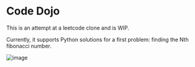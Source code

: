 # Code Dojo

This is an attempt at a leetcode clone and is WIP.

Currently, it supports Python solutions for a first problem: finding the Nth fibonacci number.

![image](https://storage.googleapis.com/devj1988-public/code-dojo1.png)
